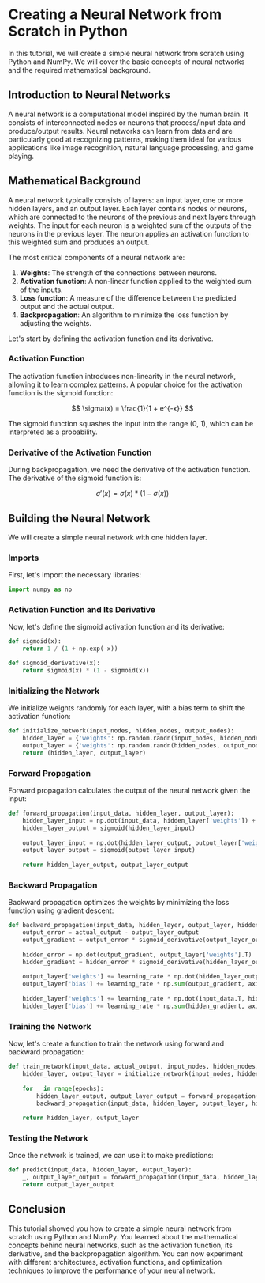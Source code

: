 # Creating a Neural Network from Scratch in Python

In this tutorial, we will create a simple neural network from scratch using Python and NumPy. We will cover the basic concepts of neural networks and the required mathematical background.

## Introduction to Neural Networks

A neural network is a computational model inspired by the human brain. It consists of interconnected nodes or neurons that process/input data and produce/output results. Neural networks can learn from data and are particularly good at recognizing patterns, making them ideal for various applications like image recognition, natural language processing, and game playing.

## Mathematical Background

A neural network typically consists of layers: an input layer, one or more hidden layers, and an output layer. Each layer contains nodes or neurons, which are connected to the neurons of the previous and next layers through weights. The input for each neuron is a weighted sum of the outputs of the neurons in the previous layer. The neuron applies an activation function to this weighted sum and produces an output.

The most critical components of a neural network are:

1. **Weights**: The strength of the connections between neurons.
2. **Activation function**: A non-linear function applied to the weighted sum of the inputs.
3. **Loss function**: A measure of the difference between the predicted output and the actual output.
4. **Backpropagation**: An algorithm to minimize the loss function by adjusting the weights.

Let's start by defining the activation function and its derivative.

### Activation Function

The activation function introduces non-linearity in the neural network, allowing it to learn complex patterns. A popular choice for the activation function is the sigmoid function:

$$
\sigma(x) = \frac{1}{1 + e^{-x}}
$$

The sigmoid function squashes the input into the range (0, 1), which can be interpreted as a probability.

### Derivative of the Activation Function

During backpropagation, we need the derivative of the activation function. The derivative of the sigmoid function is:

$$
\sigma'(x) = \sigma(x) * (1 - \sigma(x))
$$

## Building the Neural Network

We will create a simple neural network with one hidden layer.

### Imports

First, let's import the necessary libraries:

```python
import numpy as np
```

### Activation Function and Its Derivative

Now, let's define the sigmoid activation function and its derivative:

```python
def sigmoid(x):
    return 1 / (1 + np.exp(-x))

def sigmoid_derivative(x):
    return sigmoid(x) * (1 - sigmoid(x))
```

### Initializing the Network

We initialize weights randomly for each layer, with a bias term to shift the activation function:

```python
def initialize_network(input_nodes, hidden_nodes, output_nodes):
    hidden_layer = {'weights': np.random.randn(input_nodes, hidden_nodes), 'bias': np.random.randn(hidden_nodes)}
    output_layer = {'weights': np.random.randn(hidden_nodes, output_nodes), 'bias': np.random.randn(output_nodes)}
    return (hidden_layer, output_layer)
```

### Forward Propagation

Forward propagation calculates the output of the neural network given the input:

```python
def forward_propagation(input_data, hidden_layer, output_layer):
    hidden_layer_input = np.dot(input_data, hidden_layer['weights']) + hidden_layer['bias']
    hidden_layer_output = sigmoid(hidden_layer_input)
    
    output_layer_input = np.dot(hidden_layer_output, output_layer['weights']) + output_layer['bias']
    output_layer_output = sigmoid(output_layer_input)
    
    return hidden_layer_output, output_layer_output
```

### Backward Propagation

Backward propagation optimizes the weights by minimizing the loss function using gradient descent:

```python
def backward_propagation(input_data, hidden_layer, output_layer, hidden_layer_output, output_layer_output, actual_output, learning_rate):
    output_error = actual_output - output_layer_output
    output_gradient = output_error * sigmoid_derivative(output_layer_output)
    
    hidden_error = np.dot(output_gradient, output_layer['weights'].T)
    hidden_gradient = hidden_error * sigmoid_derivative(hidden_layer_output)
    
    output_layer['weights'] += learning_rate * np.dot(hidden_layer_output.T, output_gradient)
    output_layer['bias'] += learning_rate * np.sum(output_gradient, axis=0)
    
    hidden_layer['weights'] += learning_rate * np.dot(input_data.T, hidden_gradient)
    hidden_layer['bias'] += learning_rate * np.sum(hidden_gradient, axis=0)
```

### Training the Network

Now, let's create a function to train the network using forward and backward propagation:

```python
def train_network(input_data, actual_output, input_nodes, hidden_nodes, output_nodes, learning_rate, epochs):
    hidden_layer, output_layer = initialize_network(input_nodes, hidden_nodes, output_nodes)
    
    for _ in range(epochs):
        hidden_layer_output, output_layer_output = forward_propagation(input_data, hidden_layer, output_layer)
        backward_propagation(input_data, hidden_layer, output_layer, hidden_layer_output, output_layer_output, actual_output, learning_rate)
    
    return hidden_layer, output_layer
```

### Testing the Network

Once the network is trained, we can use it to make predictions:

```python
def predict(input_data, hidden_layer, output_layer):
    _, output_layer_output = forward_propagation(input_data, hidden_layer, output_layer)
    return output_layer_output
```

## Conclusion

This tutorial showed you how to create a simple neural network from scratch using Python and NumPy. You learned about the mathematical concepts behind neural networks, such as the activation function, its derivative, and the backpropagation algorithm. You can now experiment with different architectures, activation functions, and optimization techniques to improve the performance of your neural network.

